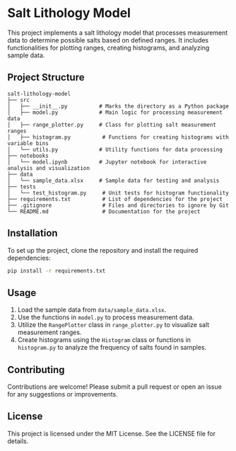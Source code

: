 # Salt Lithology Model

This project implements a salt lithology model that processes measurement data to determine possible salts based on defined ranges. It includes functionalities for plotting ranges, creating histograms, and analyzing sample data.

## Project Structure

```
salt-lithology-model
├── src
│   ├── __init__.py          # Marks the directory as a Python package
│   ├── model.py             # Main logic for processing measurement data
│   ├── range_plotter.py     # Class for plotting salt measurement ranges
│   ├── histogram.py          # Functions for creating histograms with variable bins
│   └── utils.py             # Utility functions for data processing
├── notebooks
│   └── model.ipynb          # Jupyter notebook for interactive analysis and visualization
├── data
│   └── sample_data.xlsx     # Sample data for testing and analysis
├── tests
│   └── test_histogram.py     # Unit tests for histogram functionality
├── requirements.txt          # List of dependencies for the project
├── .gitignore                # Files and directories to ignore by Git
└── README.md                 # Documentation for the project
```

## Installation

To set up the project, clone the repository and install the required dependencies:

```bash
pip install -r requirements.txt
```

## Usage

1. Load the sample data from `data/sample_data.xlsx`.
2. Use the functions in `model.py` to process measurement data.
3. Utilize the `RangePlotter` class in `range_plotter.py` to visualize salt measurement ranges.
4. Create histograms using the `Histogram` class or functions in `histogram.py` to analyze the frequency of salts found in samples.

## Contributing

Contributions are welcome! Please submit a pull request or open an issue for any suggestions or improvements.

## License

This project is licensed under the MIT License. See the LICENSE file for details.